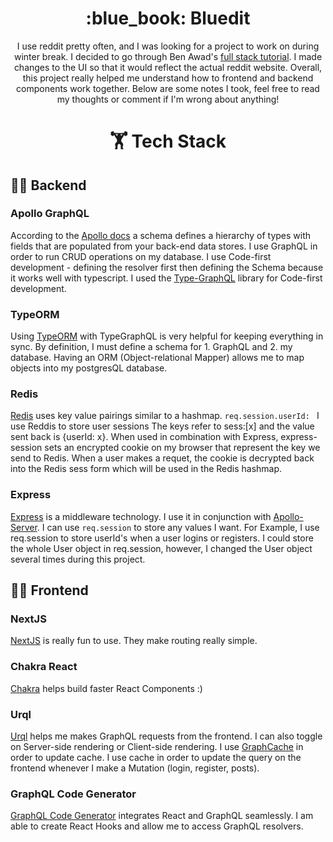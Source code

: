 <h1 align="center">
:blue_book: Bluedit
</h1>
<p align="center">
I use reddit pretty often, and I was looking for a project to work on during winter break. I decided to go through Ben Awad's <a href="https://www.youtube.com/watch?v=I6ypD7qv3Z8&t=40168s">full stack tutorial</a>. I made changes to the UI so that it would reflect the actual reddit website. Overall, this project really helped me understand how to frontend and backend components work together. Below are some notes I took, feel free to read my thoughts or comment if I'm wrong about anything!
</p>

<h1 align="center">
🏋️ Tech Stack
</h1>

## 👨‍💻 Backend
### Apollo GraphQL
According to the <a href="https://www.apollographql.com/docs/apollo-server/schema/schema/#:~:text=Your%20GraphQL%20server%20uses%20a,execute%20against%20your%20data%20graph.">Apollo docs</a> a schema defines a hierarchy of types with fields that are populated from your back-end data stores. I use GraphQL in order to run CRUD operations on my database. I use Code-first development - defining the resolver first then defining the Schema because it works well with typescript. I used the <a href="https://typegraphql.com/">Type-GraphQL</a> library for Code-first development.

### TypeORM
Using <a href="https://typeorm.io/#/">TypeORM</a> with TypeGraphQL is very helpful for keeping everything in sync. By definition, I must define a schema for 1. GraphQL and 2. my database. Having an ORM (Object-relational Mapper) allows me to map objects into my postgresQL database.

### Redis
<a href="https://redis.io/">Redis</a> uses key value pairings similar to a hashmap.
```req.session.userId: ``` I use Reddis to store user sessions The keys refer to sess:[x] and the value sent back is {userId: x}. When used in combination with Express, express-session sets an encrypted cookie on my browser that represent the key we send to Redis. When a user makes a requet, the cookie is decrypted back into the Redis sess form which will be used in the Redis hashmap. <br/>

### Express
<a href="https://expressjs.com/">Express</a> is a middleware technology. I use it in conjunction with <a href="https://www.apollographql.com/docs/apollo-server/#:~:text=Apollo%20Server%20is%20an%20open,use%20data%20from%20any%20source.">Apollo-Server</a>. I can use ```req.session``` to store any values I want. For Example, I use req.session to store userId's when a user logins or registers. I could store the whole User object in req.session, however, I changed the User object several times during this project.

## 👨‍🎨 Frontend
### NextJS
<a href="https://nextjs.org/">NextJS</a> is really fun to use. They make routing really simple.

### Chakra React
<a href="https://chakra-ui.com/">Chakra</a> helps build faster React Components :) 

### Urql
<a href="https://formidable.com/open-source/urql/">Urql</a> helps me makes GraphQL requests from the frontend. I can also toggle on Server-side rendering or Client-side rendering. I use <a href="https://formidable.com/open-source/urql/docs/graphcache/">GraphCache</a> in order to update cache. I use cache in order to update the query on the frontend whenever I make a Mutation (login, register, posts).

### GraphQL Code Generator
<a href="https://graphql-code-generator.com/">GraphQL Code Generator</a> integrates React and GraphQL seamlessly. I am able to create React Hooks and allow me to access GraphQL resolvers.
